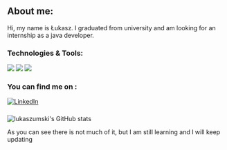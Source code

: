 ## About me:
Hi, my name is Łukasz. I graduated from university and am looking for an internship as a java developer.


### Technologies & Tools:
![](https://img.shields.io/badge/-IntelliJ_IDEA-informational?style=flat&logo=intellij-idea&logoColor=white&color=2bbc8a)
![](https://img.shields.io/badge/-Java-informational?style=flat&logo=java&logoColor=white&color=2bbc8a)
![](https://img.shields.io/badge/-JUnit-informational?style=flat&logo=JUnit&logoColor=white&color=2bbc8a)


### You can find me on :
[![LinkedIn][1.2]][1]


[1.2]: https://img.icons8.com/fluency/96/000000/linkedin.png
[1]: https://www.linkedin.com/in/lukaszumski/


### 
![lukaszumski's GitHub stats](https://github-readme-stats.vercel.app/api?username=lukaszumski&show_icons=true&theme=radical)

As you can see there is not much of it, but I am still learning and I will keep updating

<!---

lukaszumski/lukaszumski is a ✨ special ✨ repository because its `README.md` (this file) appears on your GitHub profile.
You can click the Preview link to take a look at your changes.
--->
